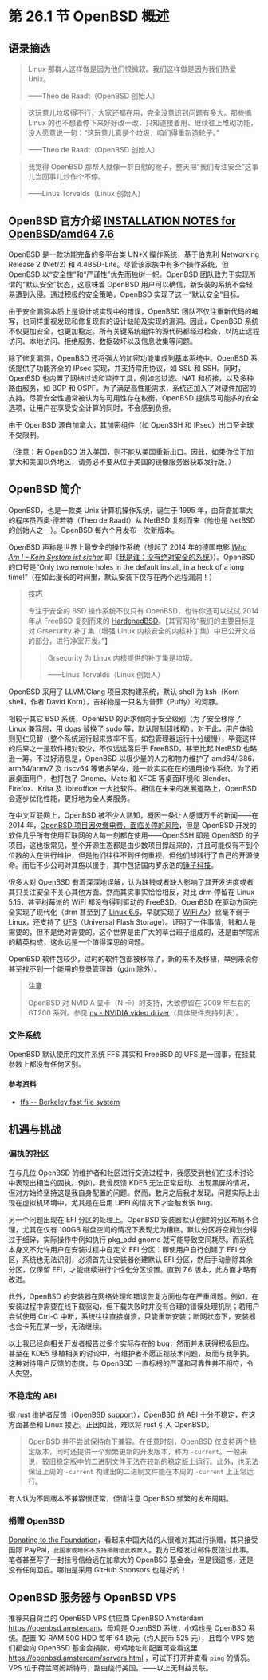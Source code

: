 # 第 26.1 节 OpenBSD 概述

## 语录摘选

>Linux 那群人这样做是因为他们恨微软。我们这样做是因为我们热爱 Unix。
>
>——Theo de Raadt（OpenBSD 创始人）

>这玩意儿垃圾得不行，大家还都在用，完全没意识到问题有多大。那些搞 Linux 的也不想着停下来好好改一改，只知道接着用、继续往上堆砌功能，没人愿意说一句：“这玩意儿真是个垃圾，咱们得重新造轮子。” 
>
>——Theo de Raadt（OpenBSD 创始人）

>我觉得 OpenBSD 那帮人就像一群自慰的猴子，整天把“我们专注安全”这事儿当回事儿炒作个不停。
>
>——Linus Torvalds（Linux 创始人）

## OpenBSD 官方介绍 [INSTALLATION NOTES for OpenBSD/amd64 7.6](https://cdn.openbsd.org/pub/OpenBSD/7.7/amd64/INSTALL.amd64)

OpenBSD 是一款功能完备的多平台类 UN*X 操作系统，基于伯克利 Networking Release 2 (Net/2) 和 4.4BSD-Lite。尽管该家族中有多个操作系统，但 OpenBSD 以“安全性”和“严谨性”优先而独树一帜。OpenBSD 团队致力于实现所谓的“默认安全”状态，这意味着 OpenBSD 用户可以确信，新安装的系统不会轻易遭到入侵。通过积极的安全策略，OpenBSD 实现了这一“默认安全”目标。

由于安全漏洞本质上是设计或实现中的错误，OpenBSD 团队不仅注重新代码的编写，也同样重视发现和修复现有的设计缺陷及实现的漏洞。因此，OpenBSD 系统不仅更加安全，也更加稳定。所有关键系统组件的源代码都经过检查，以防止远程访问、本地访问、拒绝服务、数据破坏以及信息收集等问题。

除了修复漏洞，OpenBSD 还将强大的加密功能集成到基本系统中。OpenBSD 系统提供了功能齐全的 IPsec 实现，并支持常用协议，如 SSL 和 SSH。同时，OpenBSD 也内置了网络过滤和监控工具，例如包过滤、NAT 和桥接，以及多种路由服务，如 BGP 和 OSPF。为了满足高性能需求，系统还加入了对硬件加密的支持。尽管安全性通常被认为与可用性存在权衡，OpenBSD 提供尽可能多的安全选项，让用户在享受安全计算的同时，不会感到负担。

由于 OpenBSD 源自加拿大，其加密组件（如 OpenSSH 和 IPsec）出口至全球不受限制。

（注意：若 OpenBSD 进入美国，则不能从美国重新出口。因此，如果你位于加拿大和美国以外地区，请务必不要从位于美国的镜像服务器获取发行版。）

## OpenBSD 简介

OpenBSD，也是一款类 Unix 计算机操作系统，诞生于 1995 年，由荷裔加拿大的程序员西奥·德若特（Theo de Raadt）从 NetBSD 复刻而来（他也是 NetBSD 的创始人之一）。OpenBSD 每六个月发布一次新版本。

OpenBSD 声称是世界上最安全的操作系统（想起了 2014 年的德国电影 *[Who Am I – Kein System ist sicher](https://www.imdb.com/title/tt3042408/)* 即《[我是谁：没有绝对安全的系统](https://movie.douban.com/subject/25932086/)》）。OpenBSD 的口号是“Only two remote holes in the default install, in a heck of a long time!”（在如此漫长的时间里，默认安装下仅存在两个远程漏洞！）

>**技巧**
>
>专注于安全的 BSD 操作系统不仅只有 OpenBSD，也许你还可以试试 2014 年从 FreeBSD 复刻而来的 [HardenedBSD](https://hardenedbsd.org/)。【其官网称“我们的主要目标是对 Grsecurity 补丁集（增强 Linux 内核安全的内核补丁集）中已公开文档的部分，进行净室开发。”】
>
>>Grsecurity 为 Linux 内核提供的补丁集是垃圾。
>>
>>——Linus Torvalds（Linux 创始人）

OpenBSD 采用了 LLVM/Clang 项目来构建系统，默认 shell 为 ksh（Korn shell，作者 David Korn），吉祥物是一只名为普菲（Puffy）的河豚。

相较于其它 BSD 系统，OpenBSD 的诉求倾向于安全级别（为了安全移除了 Linux 兼容层，用 doas 替换了 sudo 等，默认[限制超线程](https://marc.info/?l=openbsd-tech&m=153504937925732&w=2)）。对于此，用户体验则见仁见智（整个系统运行起来效率不高，如包管理器运行十分缓慢），毕竟这样的后果之一是软件相对较少，不仅远远落后于 FreeBSD，甚至比起 NetBSD 也略逊一筹。不过好消息是，OpenBSD 以极少量的人力和物力维护了 amd64/i386、arm64/armv7 及 riscv64 等诸多架构，是一款实实在在的通用操作系统。为了拓展桌面用户，也打包了 Gnome、Mate 和 XFCE 等桌面环境和 Blender、Firefox、Krita 及 libreoffice 一大批软件。相信在未来的发展道路上，OpenBSD 会逐步优化性能，更好地为全人类服务。

在中文互联网上，OpenBSD 被不少人熟知，概因一条让人感慨万千的新闻——在 2014 年，[OpenBSD 项目因欠缴电费，面临关停的风险](https://marc.info/?l=openbsd-misc&m=138972987203440&w=2)，但是 OpenBSD 开发的软件几乎所有使用互联网的人每一刻都在使用——OpenSSH 即是 OpenBSD 的子项目，这也很常见，整个开源生态都是由少数项目撑起来的，并且可能仅有不到个位数的人在进行维护，但是他们往往不到任何重视，但他们却践行了自己的开源使命。而后不少公司对其施以援手，其中包括国内罗永浩的[锤子科技](https://undeadly.org/cgi?action=article&sid=20161123193708)。

很多人对 OpenBSD 有着深深地误解，认为缺钱或者缺人影响了其开发进度或者其只关注安全不关心其他方面。然而其实事实恰恰相反，对比 drm 停留在 Linux 5.15，甚至树莓派的 WiFi 都没有得到驱动的 FreeBSD。OpenBSD 在驱动方面完全实现了现代化（drm 甚至到了 [Linux 6.6](https://cdn.openbsd.org/pub/OpenBSD/7.6/ANNOUNCEMENT)，早就实现了 [WiFi Ax](https://man.openbsd.org/iwx.4)）丝毫不弱于 Linux，还支持了 [UFS](https://man.openbsd.org/ufshci.4)（Universal Flash Storage）。证明了一件事情，钱和人是需要的，但不是绝对需要的。这个世界是由广大的草台班子组成的，还是由学院派的精英构成，这永远是一个值得深思的问题。

OpenBSD 软件包较少，过时的软件包都被移除了，新的来不及移植，举例来说你甚至找不到一个能用的登录管理器（gdm 除外）。

>**注意**
>
>OpenBSD 对 NVIDIA 显卡（N 卡）的支持，大致停留在 2009 年左右的 GT200 系列。参见 [nv - NVIDIA video driver](https://man.openbsd.org/nv.4)（具体硬件支持列表）。

### 文件系统

OpenBSD 默认使用的文件系统 FFS 其实和 FreeBSD 的 UFS 是一回事，在挂载参数上都没有任何区别。

#### 参考资料

- [ffs -- Berkeley fast file system](https://man.freebsd.org/cgi/man.cgi?ffs(7))


## 机遇与挑战

### 偏执的社区

在与几位 OpenBSD 的维护者和社区进行交流过程中，我感受到他们在技术讨论中表现出相当的固执。例如，我曾反馈 KDE5 无法正常启动、出现黑屏的情况，但对方始终坚持这是我自身配置的问题。然而，数月之后我才发现，问题实际上出现在虚拟机环境中，尤其是在启用 UEFI 的情况下才会触发该 bug。

另一个问题出现在 EFI 分区的处理上。OpenBSD 安装器默认创建的分区布局不合理，尤其在仅有 100GB 磁盘空间的情况下表现尤为糟糕。默认分区将空间划分得过于细碎，实际操作中例如执行 pkg_add gnome 就可能导致空间耗尽。而系统本身又不允许用户在安装过程中自定义 EFI 分区：即使用户自行创建了 EFI 分区，系统也无法识别，必须首先让安装器创建默认 EFI 分区，然后手动删除其余分区，仅保留 EFI，才能继续进行个性化分区设置。直到 7.6 版本，此方面才略有改进。

此外，OpenBSD 的安装器在网络处理和错误恢复方面也存在严重问题。例如，在安装过程中需要在线下载驱动，但下载失败时并没有合理的错误处理机制；若用户尝试使用 Ctrl-C 中断，系统往往直接崩溃，只能重新安装；断网状态下，安装器也会卡死在某一步，无法继续。

以上我已经向相关开发者报告过多个实际存在的 bug，然而并未获得积极回应。甚至在 KDE5 移植相关的讨论中，有维护者不愿正视技术问题，反而与我争执。这种对待用户反馈的态度，与 OpenBSD 一直标榜的严谨和可靠性并不相符，令人失望。

### 不稳定的 ABI

据 rust 维护者反馈（[OpenBSD support](https://github.com/rust-lang/rustup/issues/2168)），OpenBSD 的 ABI 十分不稳定，在这方面甚至和 Linux 接近。正因如此，难以将 rust 引入 OpenBSD。

>OpenBSD 并不尝试保持向下兼容。在任意时刻，OpenBSD 仅支持两个稳定版本，同时还提供一个频繁更新的开发版本，称为 `-current`。一般来说，较旧稳定版中的二进制文件无法在较新的稳定版上运行。此外，也无法保证上周的 `-current` 构建出的二进制文件能在本周的 `-current` 上正常运行。

有人认为不同版本不兼容很正常，但请注意 OpenBSD 频繁的发布周期。

### 捐赠 OpenBSD

[Donating to the Foundation](https://www.openbsdfoundation.org/donations.html)，看起来中国大陆的人很难对其进行捐赠，其只接受国际 PayPal，`此国家或地区不支持捐赠给此收款人`。我方已经发过邮件反馈过此事。笔者甚至写了一封挂号信给远在加拿大的 OpenBSD 基金会，但是很遗憾，还是没有任何回应。哪怕是采用 GitHub Sponsors 也是好的！


## OpenBSD 服务器与 OpenBSD VPS

推荐来自荷兰的 OpenBSD VPS 供应商 OpenBSD Amsterdam <https://openbsd.amsterdam>，母鸡是 OpenBSD 系统，小鸡也是 OpenBSD 系统。配置 1G RAM 50G HDD 每年 64 欧元（约人民币 525 元），且每个 VPS 她们都会向 OpenBSD 基金会捐款，母鸡地址和配置可查看这里 <https://openbsd.amsterdam/servers.html> ，可试下打开并查看 `ping` 的情况。VPS 位于荷兰阿姆斯特丹，路由绕行美国。——以上无利益关联。


